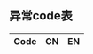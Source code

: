 ## 异常code表
| Code   | CN  | EN                                            |
|--------|-----|-----------------------------------------------|